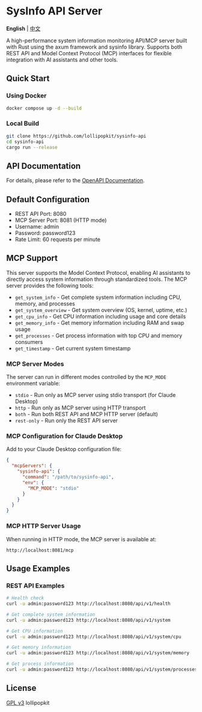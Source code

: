 # SysInfo API Server

**English** | [中文](readme-zh.md)

A high-performance system information monitoring API/MCP server built with Rust using the axum framework and sysinfo library. Supports both REST API and Model Context Protocol (MCP) interfaces for flexible integration with AI assistants and other tools.

## Quick Start

### Using Docker

```bash
docker compose up -d --build
```

### Local Build

```bash
git clone https://github.com/lollipopkit/sysinfo-api
cd sysinfo-api
cargo run --release
```

## API Documentation

For details, please refer to the [OpenAPI Documentation](docs/api.yaml).

## Default Configuration

- REST API Port: 8080
- MCP Server Port: 8081 (HTTP mode)
- Username: admin
- Password: password123
- Rate Limit: 60 requests per minute

## MCP Support

This server supports the Model Context Protocol, enabling AI assistants to directly access system information through standardized tools. The MCP server provides the following tools:

- `get_system_info` - Get complete system information including CPU, memory, and processes
- `get_system_overview` - Get system overview (OS, kernel, uptime, etc.)
- `get_cpu_info` - Get CPU information including usage and core details
- `get_memory_info` - Get memory information including RAM and swap usage
- `get_processes` - Get process information with top CPU and memory consumers
- `get_timestamp` - Get current system timestamp

### MCP Server Modes

The server can run in different modes controlled by the `MCP_MODE` environment variable:

- `stdio` - Run only as MCP server using stdio transport (for Claude Desktop)
- `http` - Run only as MCP server using HTTP transport
- `both` - Run both REST API and MCP HTTP server (default)
- `rest-only` - Run only the REST API server

### MCP Configuration for Claude Desktop

Add to your Claude Desktop configuration file:

```json
{
  "mcpServers": {
    "sysinfo-api": {
      "command": "/path/to/sysinfo-api",
      "env": {
        "MCP_MODE": "stdio"
      }
    }
  }
}
```

### MCP HTTP Server Usage

When running in HTTP mode, the MCP server is available at:

```text
http://localhost:8081/mcp
```

## Usage Examples

### REST API Examples

```bash
# Health check
curl -u admin:password123 http://localhost:8080/api/v1/health

# Get complete system information
curl -u admin:password123 http://localhost:8080/api/v1/system

# Get CPU information
curl -u admin:password123 http://localhost:8080/api/v1/system/cpu

# Get memory information
curl -u admin:password123 http://localhost:8080/api/v1/system/memory

# Get process information
curl -u admin:password123 http://localhost:8080/api/v1/system/processes
```

## License

[GPL v3](LICENSE) lollipopkit
